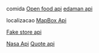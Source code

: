 
comida
[Open food api](https://world.openfoodfacts.org/data)
[edaman api](https://www.edamam.com)

localizacao
[MapBox Api](https://www.mapbox.com)

[Fake store api](https://fakestoreapi.com)

[Nasa Api](https://api.nasa.gov)
[Quote api](https://favqs.com/api)
